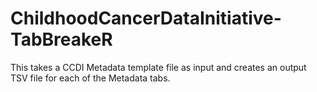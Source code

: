 # ChildhoodCancerDataInitiative-TabBreakeR
This takes a CCDI Metadata template file as input and creates an output TSV file for each of the Metadata tabs.

